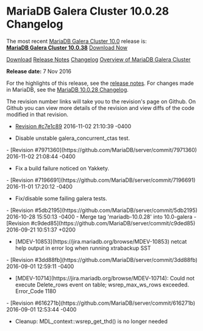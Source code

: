 # MariaDB Galera Cluster 10.0.28 Changelog

The most recent [MariaDB Galera Cluster 10.0](/kb/en/galera/) release is:<br>
<span class="cstm-style lead"><strong>[MariaDB Galera Cluster 10.0.38](/replication/galera-cluster/mariadb-galera-cluster-releases/mariadb-galera-100-release-notes/mariadb-galera-cluster-10038-release-notes/)</strong> [Download<span>&nbsp;</span>Now](https://downloads.mariadb.org/mariadb-galera/10.0)</span>

[Download](http://downloads.mariadb.org/mariadb-galera/10.0.28)
[Release Notes](/replication/galera-cluster/mariadb-galera-cluster-releases/mariadb-galera-100-release-notes/mariadb-galera-cluster-10028-release-notes/)
[Changelog](/replication/galera-cluster/mariadb-galera-cluster-releases/mariadb-galera-100-changelogs/mariadb-galera-cluster-10028-changelog/)
[Overview of MariaDB Galera Cluster](/replication/galera-cluster/what-is-mariadb-galera-cluster/)

<strong>Release date:</strong> 7 Nov 2016

For the highlights of this release, see the
[release notes](/replication/galera-cluster/mariadb-galera-cluster-releases/mariadb-galera-100-release-notes/mariadb-galera-cluster-10028-release-notes/).
For changes made in MariaDB, see the [MariaDB 10.0.28 Changelog](/kb/en/mariadb-10028-changelog/).

The revision number links will take you to the revision's page on Github. On
Github you can view more details of the revision and view diffs of the code
modified in that revision.

- [Revision #c7e1c89](https://github.com/MariaDB/server/commit/c7e1c89)
<span class="cstm-style datetime">2016-11-02 21:10:39 -0400</span>
<ul start="1"><li>Disable unstable galera_concurrent_ctas test.
</li></ul>
- [Revision #7971360](https://github.com/MariaDB/server/commit/7971360)
<span class="cstm-style datetime">2016-11-02 21:08:44 -0400</span>
<ul start="1"><li>Fix a build failure noticed on Yakkety.
</li></ul>
- [Revision #7196691](https://github.com/MariaDB/server/commit/7196691)
<span class="cstm-style datetime">2016-11-01 17:20:12 -0400</span>
<ul start="1"><li>Fix/disable some failing galera tests.
</li></ul>
- <span class="cstm-style datetime">[Revision #5db2195](https://github.com/MariaDB/server/commit/5db2195) 2016-10-28 15:50:13 -0400 - Merge tag 'mariadb-10.0.28' into 10.0-galera</span>
- [Revision #c9ded85](https://github.com/MariaDB/server/commit/c9ded85)
<span class="cstm-style datetime">2016-09-21 10:51:37 +0200</span>
<ul start="1"><li>[MDEV-10853](https://jira.mariadb.org/browse/MDEV-10853) netcat help output in error log when running xtrabackup SST
</li></ul>
- [Revision #3dd88fb](https://github.com/MariaDB/server/commit/3dd88fb)
<span class="cstm-style datetime">2016-09-01 12:59:11 -0400</span>
<ul start="1"><li>[MDEV-10714](https://jira.mariadb.org/browse/MDEV-10714): Could not execute Delete_rows event on table; wsrep_max_ws_rows exceeded. Error_Code 1180
</li></ul>
- [Revision #616271b](https://github.com/MariaDB/server/commit/616271b)
<span class="cstm-style datetime">2016-09-01 12:53:44 -0400</span>
<ul start="1"><li>Cleanup: MDL_context::wsrep_get_thd() is no longer needed
</li></ul>